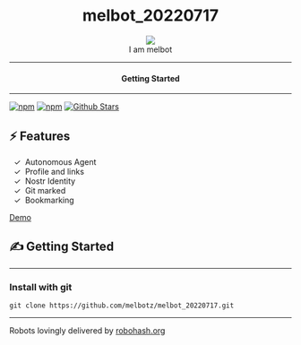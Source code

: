 <div align="center">
  <h1>melbot_20220717</h1>
   
  <img src="https://robohash.org/gitmark:6e8f742a437eff5944d0e761d55a76d7383b9e7728df41e1d7b6e39c2a03ced4:0">  
</div>

<div align="center">  
I am melbot
</div>

---

<div align="center">
<h4>Getting Started</h4>
</div>
  
---
  

[![npm](https://img.shields.io/npm/v/melbot_20220717)](https://npmjs.com/package/melbot_20220717)
[![npm](https://img.shields.io/npm/dw/melbot_20220717.svg)](https://npmjs.com/package/melbot_20220717)
[![Github Stars](https://img.shields.io/github/stars/melbotz/melbot_20220717.svg)](https://github.com/melbotz/melbot_20220717/)

## ⚡️ Features

&nbsp;&nbsp;✓&nbsp; Autonomous Agent  
&nbsp;&nbsp;✓&nbsp; Profile and links  
&nbsp;&nbsp;✓&nbsp; Nostr Identity  
&nbsp;&nbsp;✓&nbsp; Git marked  
&nbsp;&nbsp;✓&nbsp; Bookmarking  

[Demo](https://melbotz.github.io/melbot_20220717/)

## ✍️ Getting Started

---

### Install with git

```
git clone https://github.com/melbotz/melbot_20220717.git
```

---

Robots lovingly delivered by [robohash.org](https://robohash.org/)